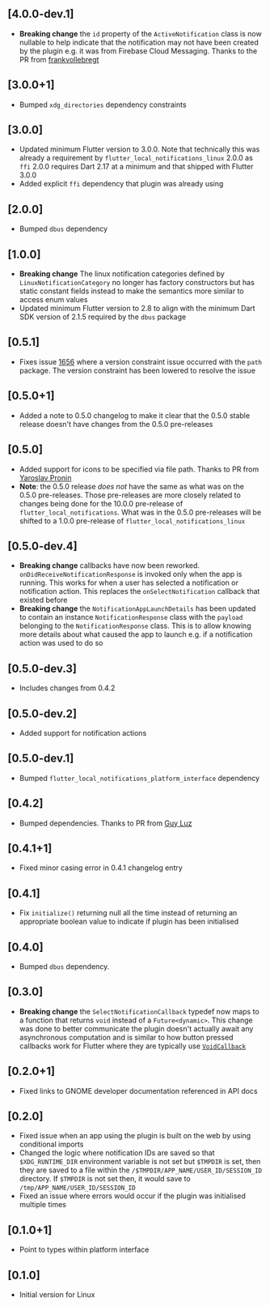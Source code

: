 ## [4.0.0-dev.1]

* **Breaking change** the `id` property of the `ActiveNotification` class is now nullable to help indicate that the notification may not have been created by the plugin e.g. it was from Firebase Cloud Messaging. Thanks to the PR from [frankvollebregt](https://github.com/frankvollebregt)

## [3.0.0+1]

* Bumped `xdg_directories` dependency constraints

## [3.0.0]

* Updated minimum Flutter version to 3.0.0. Note that technically this was already a requirement by `flutter_local_notifications_linux` 2.0.0 as `ffi` 2.0.0 requires Dart 2.17 at a minimum and that shipped with Flutter 3.0.0
* Added explicit `ffi` dependency that plugin was already using

## [2.0.0]

* Bumped `dbus` dependency

## [1.0.0]

* **Breaking change** The linux notification categories defined by `LinuxNotificationCategory` no longer has factory constructors but has static constant fields instead to make the semantics more similar to access enum values
* Updated minimum Flutter version to 2.8 to align with the minimum Dart SDK version of 2.1.5 required by the `dbus` package


## [0.5.1]

* Fixes issue [1656](https://github.com/MaikuB/flutter_local_notifications/issues/1656) where a version constraint issue occurred with the `path` package. The version constraint has been lowered to resolve the issue

## [0.5.0+1]

* Added a note to 0.5.0 changelog to make it clear that the 0.5.0 stable release doesn't have changes from the 0.5.0 pre-releases

## [0.5.0]

* Added support for icons to be specified via file path. Thanks to PR from [Yaroslav Pronin](https://github.com/proninyaroslav)
* **Note**: the 0.5.0 release *does not* have the same as what was on the 0.5.0 pre-releases. Those pre-releases are more closely related to changes being done for the 10.0.0 pre-release of `flutter_local_notifications`. What was in the 0.5.0 pre-releases will be shifted to a 1.0.0 pre-release of `flutter_local_notifications_linux`

## [0.5.0-dev.4]

* **Breaking change** callbacks have now been reworked. `onDidReceiveNotificationResponse` is invoked only when the app is running. This works for when a user has selected a notification or notification action. This replaces the `onSelectNotification` callback that existed before
* **Breaking change** the `NotificationAppLaunchDetails` has been updated to contain an instance `NotificationResponse` class with the `payload` belonging to the `NotificationResponse` class. This is to allow knowing more details about what caused the app to launch e.g. if a notification action was used to do so

## [0.5.0-dev.3]

* Includes changes from 0.4.2

## [0.5.0-dev.2]

* Added support for notification actions

## [0.5.0-dev.1]

* Bumped `flutter_local_notifications_platform_interface` dependency

## [0.4.2]

* Bumped dependencies. Thanks to PR from [Guy Luz](https://github.com/guyluz11)

## [0.4.1+1]

* Fixed minor casing error in 0.4.1 changelog entry

## [0.4.1]

* Fix `initialize()` returning null all the time instead of returning an appropriate boolean value to indicate if plugin has been initialised

## [0.4.0]

*  Bumped `dbus` dependency.

## [0.3.0]

* **Breaking change** the `SelectNotificationCallback` typedef now maps to a function that returns `void` instead of a `Future<dynamic>`. This change was done to better communicate the plugin doesn't actually await any asynchronous computation and is similar to how button pressed callbacks work for Flutter where they are typically use [`VoidCallback`](https://api.flutter.dev/flutter/dart-ui/VoidCallback.html)

## [0.2.0+1]

* Fixed links to GNOME developer documentation referenced in API docs

## [0.2.0]

* Fixed issue when an app using the plugin is built on the web by using conditional imports
* Changed the logic where notification IDs are saved so that `$XDG_RUNTIME_DIR` environment variable is not set but `$TMPDIR` is set, then they are saved to a file within the `/$TMPDIR/APP_NAME/USER_ID/SESSION_ID` directory. If `$TMPDIR` is not set then, it would save to `/tmp/APP_NAME/USER_ID/SESSION_ID`
* Fixed an issue where errors would occur if the plugin was initialised multiple times

## [0.1.0+1]

*  Point to types within platform interface

## [0.1.0]

* Initial version for Linux
